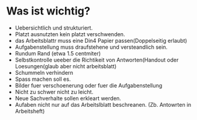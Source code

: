  
 # Was ist wichtig?
- Uebersichtlich und strukturiert.
- Platzt ausnutzten kein platzt verschwenden.
- das Arbeitsblattr muss eine Din4 Papier passen(Doppelseitig erlaubt)
- Aufgabenstellung muss draufstehene und versteandlich sein.
- Rundum Rand (etwa 1.5 centmiter)
- Selbstkontrolle ueeber die Richtikeit von Antworten(Handout oder Loesungen(glaub aber nicht arbeitsblatt)
- Schummeln verhindern
- Spass machen soll es.
- Bilder fuer verschoenerung oder fuer die Aufgabenstellung
- Nicht zu schwer nicht zu leicht.
- Neue Sachverhalte sollen erkleart werden.
- Aufaben nicht nur auf das Arbeitslblatt beschreanen. (Zb. Antowrten in Arbeitsheft)                                                                    
